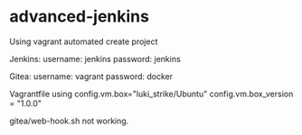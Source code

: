 # advanced-jenkins
Using vagrant automated create project

Jenkins:
  username: jenkins
  password: jenkins
  
Gitea:
  username: vagrant
  password: docker
  
Vagrantfile using 
  config.vm.box="luki_strike/Ubuntu"
  config.vm.box_version = "1.0.0"

gitea/web-hook.sh not working.
